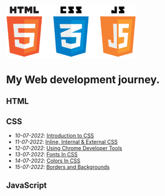 <img src="/imgs/HTML.png" alt="HTML Logo" width="70%"/>

# My Web development journey.


## HTML


## CSS
- *10-07-2022*: [Introduction to CSS](https://www.youtube.com/watch?v=ua24185-rcw)
- *11-07-2022*: [Inline, Internal & External CSS](https://www.youtube.com/watch?v=ArUL-He_AN0)
- *12-07-2022*: [Using Chrome Developer Tools](https://www.youtube.com/watch?v=buxedopZbKM)
- *13-07-2022*: [Fonts In CSS](https://www.youtube.com/watch?v=5Gz7j4gDrXM)
- *14-07-2022*: [Colors In CSS](https://www.youtube.com/watch?v=EEw5OJCsiDs)
- *15-07-2022*: [Borders and Backgrounds](https://www.youtube.com/watch?v=2zcHiaHo4Jo)

## JavaScript
